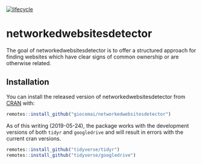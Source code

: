 
<!-- README.md is generated from README.Rmd. Please edit that file -->

[![lifecycle](https://img.shields.io/badge/lifecycle-experimental-orange.svg)](https://www.tidyverse.org/lifecycle/#experimental)

# networkedwebsitesdetector

The goal of networkedwebsitesdetector is to offer a structured approach
for finding websites which have clear signs of common ownership or are
otherwise related.

## Installation

You can install the released version of networkedwebsitesdetector from
[CRAN](https://CRAN.R-project.org) with:

``` r
remotes::install_github("giocomai/networkedwebsitesdetector")
```

As of this writing (2019-05-24), the package works with the development
versions of both `tidyr` and `googledrive` and will result in errors
with the current cran versions.

``` r
remotes::install_github("tidyverse/tidyr")
remotes::install_github("tidyverse/googledrive")
```
